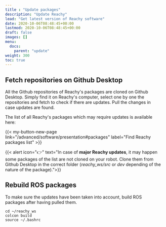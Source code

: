 ```yaml
---
title : "Update packages"
description: "Update Reachy"
lead: "Get latest version of Reachy software"
date: 2020-10-06T08:48:45+00:00
lastmod: 2020-10-06T08:48:45+00:00
draft: false
images: []
menu:
  docs:
    parent: "update"
weight: 300
toc: true
---
```


## Fetch repositories on Github Desktop

All the Github repositories of Reachy's packages are cloned on Github Desktop. 
Simply find it on Reachy's computer, select one by one the repositories and fetch to check if there are updates. Pull the changes in case updates are found.  

The list of all Reachy's packages which may require updates is available here:  

{{< my-button-new-page link="/advanced/software/presentation#packages" label="Find Reachy packages list" >}}

{{< alert icon="👉" text="In case of <b>major Reachy updates</b>, it may happen some packages of the list are not cloned on your robot. Clone them from Github Desktop in the correct folder (<i>reachy_ws/src</i> or <i>dev</i> depending of the nature of the package).">}}

## Rebuild ROS packages

To make sure the updates have been taken into account, build ROS packages after having pulled them.
```
cd ~/reachy_ws
colcon build 
source ~/.bashrc
```